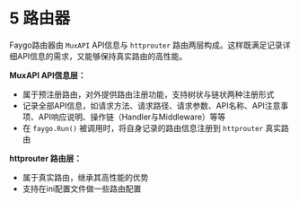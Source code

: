 # 5 路由器

Faygo路由器由 `MuxAPI` API信息与 `httprouter` 路由两层构成。这样既满足记录详细API信息的需求，又能够保持真实路由的高性能。

**MuxAPI API信息层：**
- 属于预注册路由，对外提供路由注册功能，支持树状与链状两种注册形式
- 记录全部API信息，如请求方法、请求路径、请求参数、API名称、API注意事项、API响应说明、操作链（Handler与Middleware）等等
- 在 `faygo.Run()` 被调用时，将自身记录的路由信息注册到 `httprouter` 真实路由

**httprouter 路由层：**
- 属于真实路由，继承其高性能的优势
- 支持在ini配置文件做一些路由配置
